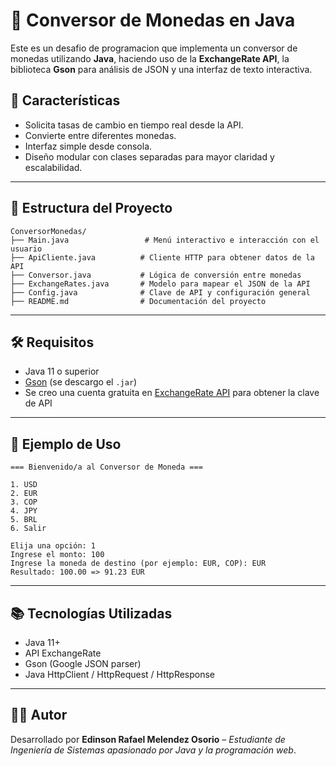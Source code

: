 # 💱 Conversor de Monedas en Java

Este es un desafio de programacion que implementa un conversor de monedas utilizando **Java**, haciendo uso de la **ExchangeRate API**, la biblioteca **Gson** para análisis de JSON y una interfaz de texto interactiva.

## 🚀 Características

- Solicita tasas de cambio en tiempo real desde la API.
- Convierte entre diferentes monedas.
- Interfaz simple desde consola.
- Diseño modular con clases separadas para mayor claridad y escalabilidad.

---

## 🧩 Estructura del Proyecto

```
ConversorMonedas/
├── Main.java                 # Menú interactivo e interacción con el usuario
├── ApiCliente.java          # Cliente HTTP para obtener datos de la API
├── Conversor.java           # Lógica de conversión entre monedas
├── ExchangeRates.java       # Modelo para mapear el JSON de la API
├── Config.java              # Clave de API y configuración general
├── README.md                # Documentación del proyecto
```

---

## 🛠️ Requisitos

- Java 11 o superior
- [Gson](https://github.com/google/gson) (se descargo el `.jar`)
- Se creo una cuenta gratuita en [ExchangeRate API](https://www.exchangerate-api.com/) para obtener la clave de API

---

## 📖 Ejemplo de Uso

```plaintext
=== Bienvenido/a al Conversor de Moneda ===

1. USD
2. EUR
3. COP
4. JPY
5. BRL
6. Salir

Elija una opción: 1
Ingrese el monto: 100
Ingrese la moneda de destino (por ejemplo: EUR, COP): EUR
Resultado: 100.00 => 91.23 EUR
```

---

## 📚 Tecnologías Utilizadas

- Java 11+
- API ExchangeRate
- Gson (Google JSON parser)
- Java HttpClient / HttpRequest / HttpResponse

---

## 👨‍💻 Autor

Desarrollado por **Edinson Rafael Melendez Osorio** – *Estudiante de Ingeniería de Sistemas apasionado por Java y la programación web*.
